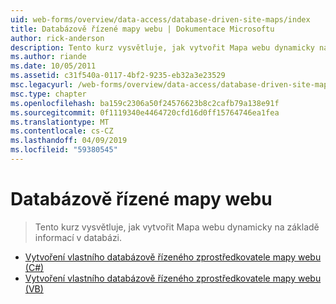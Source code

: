 ```yaml
---
uid: web-forms/overview/data-access/database-driven-site-maps/index
title: Databázově řízené mapy webu | Dokumentace Microsoftu
author: rick-anderson
description: Tento kurz vysvětluje, jak vytvořit Mapa webu dynamicky na základě informací v databázi.
ms.author: riande
ms.date: 10/05/2011
ms.assetid: c31f540a-0117-4bf2-9235-eb32a3e23529
msc.legacyurl: /web-forms/overview/data-access/database-driven-site-maps
msc.type: chapter
ms.openlocfilehash: ba159c2306a50f24576623b8c2cafb79a138e91f
ms.sourcegitcommit: 0f1119340e4464720cfd16d0ff15764746ea1fea
ms.translationtype: MT
ms.contentlocale: cs-CZ
ms.lasthandoff: 04/09/2019
ms.locfileid: "59380545"
---
```

# <a name="database-driven-site-maps"></a>Databázově řízené mapy webu

> Tento kurz vysvětluje, jak vytvořit Mapa webu dynamicky na základě informací v databázi.


- [Vytvoření vlastního databázově řízeného zprostředkovatele mapy webu (C#)](building-a-custom-database-driven-site-map-provider-cs.md)
- [Vytvoření vlastního databázově řízeného zprostředkovatele mapy webu (VB)](building-a-custom-database-driven-site-map-provider-vb.md)
